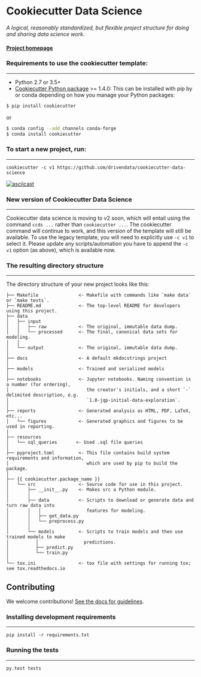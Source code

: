 # Cookiecutter Data Science

_A logical, reasonably standardized, but flexible project structure for doing and sharing data science work._


#### [Project homepage](http://drivendata.github.io/cookiecutter-data-science/)


### Requirements to use the cookiecutter template:
-----------
 - Python 2.7 or 3.5+
 - [Cookiecutter Python package](http://cookiecutter.readthedocs.org/en/latest/installation.html) >= 1.4.0: This can be installed with pip by or conda depending on how you manage your Python packages:

``` bash
$ pip install cookiecutter
```

or

``` bash
$ conda config --add channels conda-forge
$ conda install cookiecutter
```


### To start a new project, run:
------------

    cookiecutter -c v1 https://github.com/drivendata/cookiecutter-data-science


[![asciicast](https://asciinema.org/a/244658.svg)](https://asciinema.org/a/244658)

### New version of Cookiecutter Data Science
------------
Cookiecutter data science is moving to v2 soon, which will entail using
the command `ccds ...` rather than `cookiecutter ...`. The cookiecutter command
will continue to work, and this version of the template will still be available.
To use the legacy template, you will need to explicitly use `-c v1` to select it.
Please update any scripts/automation you have to append the `-c v1` option (as above),
which is available now.


### The resulting directory structure
------------

The directory structure of your new project looks like this: 

```
├── Makefile               <- Makefile with commands like `make data` or `make tests`.
├── README.md              <- The top-level README for developers using this project.
├── data       
│   ├── input
│   │   ├── raw            <- The original, immutable data dump.
│   │   └── processed      <- The final, canonical data sets for modeling.
│   │                  
│   └── output             <- The original, immutable data dump.
│      
├── docs                   <- A default mkdocstrings project
│      
├── models                 <- Trained and serialized models
│      
├── notebooks              <- Jupyter notebooks. Naming convention is a number (for ordering),
│                             the creator's initials, and a short `-` delimited description, e.g.
│                             `1.0-jqp-initial-data-exploration`.
│      
├── reports                <- Generated analysis as HTML, PDF, LaTeX, etc...
│   └── figures            <- Generated graphics and figures to be used in reporting.
|
├── resources       
│   └── sql_queries       <- Used .sql file queries
│      
├── pyproject.toml         <- This file contains build system requirements and information, 
│                             which are used by pip to build the package.
│
├── {{ cookiecutter.package_name }}
│   └── src                <- Source code for use in this project.
│       ├── __init__.py    <- Makes src a Python module.
│       │
│       ├── data           <- Scripts to download or generate data and turn raw data into 
│       │   │                 features for modeling.
│       │   ├── get_data.py
│       │   └── preprocess.py
│       │
│       └── models         <- Scripts to train models and then use trained models to make
│          │                 predictions.
│          ├── predict.py
│          └── train.py
│       
└── tox.ini                <- tox file with settings for running tox; see tox.readthedocs.io
```

## Contributing

We welcome contributions! [See the docs for guidelines](https://drivendata.github.io/cookiecutter-data-science/#contributing).

### Installing development requirements
------------

    pip install -r requirements.txt

### Running the tests
------------

    py.test tests